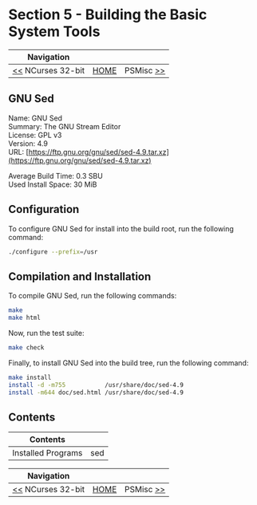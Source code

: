 # Section 5 - Building the Basic System Tools

| Navigation |||
| --- | --- | ---: |
| [<<](./ncurses32bit.md) NCurses 32-bit | [HOME](../README.md) | PSMisc [>>](./psmisc.md) |

## GNU Sed

Name: GNU Sed<br />
Summary: The GNU Stream Editor<br />
License: GPL v3<br />
Version: 4.9<br />
URL: [https://ftp.gnu.org/gnu/sed/sed-4.9.tar.xz](https://ftp.gnu.org/gnu/sed/sed-4.9.tar.xz)<br />

Average Build Time: 0.3 SBU<br />
Used Install Space: 30 MiB<br />

## Configuration

To configure GNU Sed for install into the build root, run the following command:

```bash
./configure --prefix=/usr
```

## Compilation and Installation

To compile GNU Sed, run the following commands:

```bash
make
make html
```

Now, run the test suite:

```bash
make check
```

Finally, to install GNU Sed into the build tree, run the following command:

```bash
make install
install -d -m755           /usr/share/doc/sed-4.9
install -m644 doc/sed.html /usr/share/doc/sed-4.9
```

## Contents

| Contents | |
| --- | --- |
| Installed Programs | sed |

| Navigation |||
| --- | --- | ---: |
| [<<](./ncurses32bit.md) NCurses 32-bit | [HOME](../README.md) | PSMisc [>>](./psmisc.md) |
